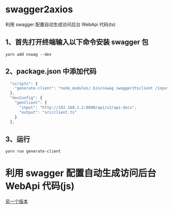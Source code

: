 # swagger2axios

利用 swagger 配置自动生成访问后台 WebApi 代码(ts)

## 1、首先打开终端输入以下命令安装 swagger 包

```shell
yarn add nswag --dev
```

## 2、package.json 中添加代码

```javascript
  "scripts": {
    "generate-client": "node_modules/.bin/nswag swagger2tsclient /input:%npm_package_devConfig_genClient_input% /output:%npm_package_devConfig_genClient_output%"
  },
  "devConfig": {
    "genClient": {
      "input": "http://192.168.1.2:8080/api/v2/api-docs",
      "output": "src/client.ts"
    }
  },
```

## 3、运行

```shell
yarn run generate-client
```

# 利用 swagger 配置自动生成访问后台 WebApi 代码(js)

[另一个版本](https://github.com/nnhjgg/GenerateRequestFiles)
